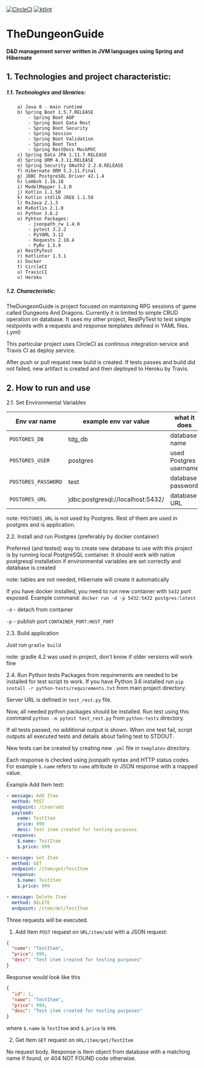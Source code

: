 [![CircleCI](https://circleci.com/gh/Avabin/TheDungeonGuide/tree/master.svg?style=svg)](https://circleci.com/gh/Avabin/TheDungeonGuide/tree/master)
[![ktlint](https://img.shields.io/badge/code%20style-%E2%9D%A4-FF4081.svg)](https://ktlint.github.io/)
# TheDungeonGuide
#### D&D management server written in JVM languages using Spring and Hibernate

## 1. Technologies and project characteristic:
##### 1.1. Technologies and libraries:

        a) Java 8 - main runtime
        b) Spring Boot 1.5.7.RELEASE
            - Spring Boot AOP
            - Spring Boot Data Rest
            - Spring Boot Security
            - Spring Session
            - Spring Boot Validation
            - Spring Boot Test
            - Spring RestDocs MockMVC
        c) Spring Data JPA 1.11.7.RELEASE
        d) Spring ORM 4.3.11.RELEASE
        e) Spring Security OAuth2 2.2.0.RELEASE
        f) Hibernate ORM 5.2.11.Final
        g) JDBC PostgreSQL Driver 42.1.4
        h) Lombok 1.16.18
        i) ModelMapper 1.1.0
        j) Kotlin 1.1.50
        k) Kotlin stdlib JRE8 1.1.50
        l) RxJava 2.1.3
        m) RxKotlin 2.1.0
        n) Python 3.6.2
        o) Pyhton Packages:
            - jsonpath_rw 1.4.0
            - pytest 3.2.2
            - PyYAML 3.12
            - Requests 2.18.4
            - PyRx 1.5.9
        p) RestPyTest
        r) Kotlinter 1.3.1
        s) Docker
        t) CircleCI
        u) TravicCI
        v) Heroku

##### 1.2. Characteristic:

TheDungeonGuide is project focused on maintaining RPG sessions 
of game called Dungeons And Dragons.
Currently it is limited to simple CRUD operation on database.
It uses my other project, RestPyTest to test simple restpoints with
a requests and response templates defined in YAML files. (.yml)

This particular project uses CircleCI as continous integration
service and Travis CI as deploy service.

After push or pull request new build is created. If tests passes
and build did not failed, new artifact is created and then 
deployed to Heroku by Travis.

## 2. How to run and use

   2.1. Set Environmental Variables

Env var name | example env var value | what it does
 --- | --- | ---
`POSTGRES_DB` | tdg_db | database name
`POSTGRES_USER` | postgres | used Postgres username
`POSTGRES_PASSWORD` | test | database password
`POSTGRES_URL` | jdbc:postgresql://localhost:5432/ | database URL

note: `POSTGRES_URL` is not used by Postgres. Rest of them are used in postgres and is application.

   2.2. Install and run Postgres (preferably by docker container)
   
Preferred (and tested) way to create new database to use with this project is by running local PostgreSQL container.
It should work with native postgresql installation if environmental variables are set correctly and database is created

note:  tables are not needed, Hibernate will create it automatically

If you have docker installed, you need to run new container with `5432` port exposed.
Example command:
`docker run -d -p 5432:5432 postgres:latest`

`-d` - detach from container

`-p` - publish port `CONTAINER_PORT:HOST_PORT`

   2.3. Build application
   
Just run `gradle build`

note: gradle 4.2 was used in project, don't know if older versions will work fine

   2.4. Run Python tests
    Packages from requirements are needed to be installed for test script to work.
    If you have Python 3.6 installed run `pip install -r python-tests/requirements.txt`
    from main project directory.
    
Server URL is defined in `test_rest.py` file.
    
Now, all needed python packages should be installed. Run test using this command `python -m pytest test_rest.py` 
from `python-tests` directory.

If all tests passed, no additional output is shown. When one test fail, script outputs all executed tests and
details about failing test to STDOUT.

New tests can be created by creating new `.yml` file in `templates` directory.

Each response is checked using jsonpath syntax and HTTP status codes. For example `$.name` refers to `name`
attribute in JSON response with a mapped value.

Example Add Item test:

```yaml
- message: Add Item
  method: POST
  endpoint: /item/add
  payload:
    name: TestItem
    price: 999
    desc: Test item created for testing purposes
  response:
    $.name: TestItem
    $.price: 999

- message: Get Item
  method: GET
  endpoint: /item/get/TestItem
  response:
    $.name: TestItem
    $.price: 999

- message: Delete Item
  method: DELETE
  endpoint: /item/del/TestItem
``` 

Three requests will be executed.

1. Add Item `POST` request on `URL/item/add` with a JSON request:

```json
{
  "name": "TestItem",
  "price": 999,
  "desc": "Test item created for testing purposes"
}
```

Response would look like this

```json
{
  "id": 1,
  "name": "TestItem",
  "price": 999,
  "desc": "Test item created for testing purposes"
}
```
where `$.name` is `TestItem` and `$.price` is `999`.

2. Get Item `GET` request on `URL/item/get/TestItem`

No request body. Response is Item object from database
with a matching name if found, or 404 NOT FOUND code otherwise. 

